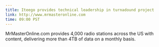 ```yaml
---
title: Iteego provides technical leadership in turnadound project
link: http://www.mrmasteronline.com
time: 09:00 PST
---
```

MrMasterOnline.com provides 4,000 radio stations across the US with content, delivering more than 4TB of data on a monthly basis. </li>
